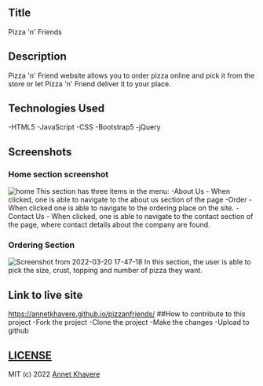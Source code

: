 ## Title
Pizza 'n' Friends
## Description
Pizza 'n' Friend website allows you to order pizza online and pick it from the store or let Pizza 'n' Friend deliver it to your place.
## Technologies Used
 -HTML5
 -JavaScript
 -CSS
 -Bootstrap5
 -jQuery
## Screenshots
### Home section screenshot
![home](https://user-images.githubusercontent.com/100117384/159168172-69943cb0-5ec5-4dad-a47c-94ab7726a11d.png)
This section has three items in the menu:
    -About Us - When clicked, one is able to navigate to the about us section of the page
    -Order - When clicked one is able to navigate to the ordering place on the site.
    -Contact Us - When clicked, one is able to navigate to the contact section of the page, where contact details about the company are found.
### Ordering Section
![Screenshot from 2022-03-20 17-47-18](https://user-images.githubusercontent.com/100117384/159168176-ba32f093-48f1-409b-a2e3-557f2680028b.png)
In this section, the user is able to pick the size, crust, topping and number of pizza they want.
## Link to live site
https://annetkhavere.github.io/pizzanfriends/
##How to contribute to this project
  -Fork the project
  -Clone the project
  -Make the changes
  -Upload to github
## <a href="https://github.com/Annetkhavere/pizzanfriends/blob/main/LICENSE">LICENSE</a>
  MIT (c) 2022 <a href="https://github.com/">Annet Khavere</a>
